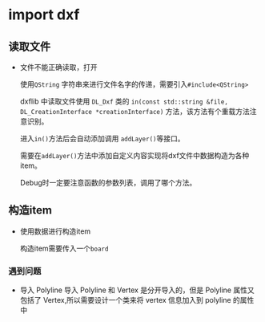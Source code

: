 # import dxf

## 读取文件

- 文件不能正确读取，打开

  使用`QString` 字符串来进行文件名字的传递，需要引入`#include<QString>`
  
  dxflib 中读取文件使用 `DL_Dxf` 类的 `in(const std::string &file, DL_CreationInterface *creationInterface)` 方法，该方法有个重载方法注意识别。
  
  进入`in()`方法后会自动添加调用 `addLayer()`等接口。
  
  需要在`addLayer()`方法中添加自定义内容实现将dxf文件中数据构造为各种item。
  
  Debug时一定要注意函数的参数列表，调用了哪个方法。
## 构造item

- 使用数据进行构造item

  构造item需要传入一个`board`

### 遇到问题

- 导入 Polyline
  导入 Polyline 和 Vertex 是分开导入的，但是 Polyline 属性又包括了 Vertex,所以需要设计一个类来将 vertex 信息加入到 polyline 的属性中
